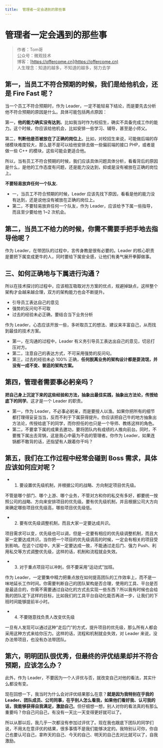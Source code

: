 ```yaml
---
title:  管理者一定会遇到的那些事
---
```


# 管理者一定会遇到的那些事

> 作者：Tom哥
> <br/>公众号：微观技术
> <br/> 博客：[https://offercome.cn](https://offercome.cn)
> <br/> 人生理念：知道的越多，不知道的越多，努力去学



## 第一，当员工不符合预期的时候，我们是给他机会，还是 Fire Fast 呢？

当一个员工不符合预期时，作为 Leader，一定不能轻易下结论，而是要先去分析他不符合预期的原因是什么。具体可能包括两点原因：

第一，**他的能力确实没有达到**。比如我当时作为校招生，确实不具备完成工作的能力。这个时候，你应该给他机会，比如安排一些学习、辅导，甚至是小师父。

第二，**判断他是否被放在了正确的岗位上**。比如，对校招生来说，可能做后端的存储模块难度较大，那么是不是可以给他安排去做一些偏前端的接口 PHP，或者是做一些 C++ 的模块，这些可能会更适合他。

所以，当有员工不符合预期的时候，我们应该具体问题具体分析，看看背后的原因是什么，是他的工作态度有问题，还是能力没达到，抑或是没有被放在正确的岗位上。

**不要轻易放弃任何一个队友.**

* 一，当员工不符合预期的时候，Leader 应该先找下原因，看看是他的能力没有达到，还是说他没有被放在正确的岗位上。
* 第二，不要轻易放弃任何一个队友，作为 Leader，应该给予下属一些指导，而且至少要给他 1~2 次机会。

## 第二，当员工不给力的时候，你需不需要手把手地去指导他呢？

作为 Leader，在带团队的过程中，言传身教是很有必要的。Leader 的核心职责是要把下属变成更牛的人，同时要给下属安全感，让他们有勇气展开拳脚做事。


## 三、如何正确地与下属进行沟通？

所以在技术探讨的过程中，应该相互吸取对方方案的优点，规避掉缺点，这样整个架构才会越来越合理，双方的架构能力也会不断提升。

* 引导员工表达自己的意见
* 强势的反问句不可取
* 过去的经验未必正确，要结合当下业务分析

作为 Leader，心态应该开放一些，多听取员工的想法、建议来丰富自己，从而找到最佳的技术方案。

* 第一，在沟通的过程中，Leader 有义务引导员工表达出自己的意见，切忌打压对方。
* 第二，注意自己的表达方式，不可采用强势的反问句。
* 第三，过去的经验未必 100% 正确，**任何脱离业务的架构设计都是耍流氓，并没有一成不变、普适的架构方案。**


## 第四，管理者需要事必躬亲吗？

**把自己身上沉淀下来的这些经验和方法，抽象出最佳实践，抽象出方法论，传授给底下的同学**。这才是一个 Leader 的职责。


* 第一，作为 Leader，不必事必躬亲，而是要授人以渔。如果你把所有的细节都打理得妥妥当当，反而不利于下属获得提升。你应该把自己牛的地方抽象出方法论，传授给底下的同学，而你担任的也只是一个导师、教练这样的角色。
* 第二，不要拿下属的成果去邀功，要将团队内有成绩的人推向前台。同时，不要推下属出去背锅，这是我心中最为不齿的管理者。你作为 Leader，如果连锅都不敢背的话，还指望有人跟着你干吗？

## 第五，我们在工作过程中经常会碰到 Boss 需求，具体应该如何应对呢？

* 1. 要设置优先级机制，并根据公司的战略、方向制定项目优先级。

不管是哪个部门、哪个上游、哪个业务，不管对方和你的私交有多好，都要统一按照公司的战略、方向来安排项目的优先级。要有优先级机制，并且根据公司大方向来确定哪些项目优先级高，哪些项目优先级低。

* 2. 要有优先级调整机制，而且大家一定要达成共识。

项目需求可以变，优先级也可以调，但是一定要有相应的优先级调整机制，而且大家一定要达成共识。当你把一个项目的优先级调高的时候，一定会有相关的项目受到影响。在这个过程中，大家一定要达成一致，不能通过走后门、强力 Push、利用私交等方式调整优先级，这样的话，机制和流程就会失效。

* 3. 对于重点项目可以冲刺，但不要采用“运动式”加班。

作为 Leader，一定要集中精力把重点放在如何提高团队的工作效率上，而不是一味地延长工作时间。你需要判断自己的团队架构是否合理，使用的工具、平台是否是最适合的，你需不需要通过自动化的方式去实现一些东西？所以我有时候也会给我的团队定下这样的目标，比如我们的工具平台自动化能否再进一步，让我们的下班时间能够提前半小时。

* 4. 不要随意找负责人改变优先级

一旦有人发现可以通过这种“走后门”的方式，提升项目的优先级，那么所有人都会采用这种方式来给你压力。这样的话，流程和机制就会失效，对 Leader 来说，没办法带项目，也没有办法带团队。


## 第六，明明团队很优秀，但最终的评优结果却并不符合预期，应该怎么办？

此外，作为 Leader，不要因为一个人评优与否，就改变自己对他的看法，其实什么都没有变。

现在回想一下，我当时为什么会对评优结果那么在意？**就是因为我特别在乎我的 Leader、团队成员、公司同事，在乎别人怎么看我，如果他们看好我、认可我的话，我能够获得自我满足，激励自己**。但仔细想一想，别人对你的看法真的有那么重要吗？你自己问自己，有没有一天比一天变得更好就可以了。

所以从那以后，我几乎一次都没有参加过评优了。现在我也跟底下团队的同学们说，不用太在意评优的结果，很多事情不是我们能够决定的。我特别认可你，你自己也要认可自己，拿昨天的自己、今天的自己、明天的自己去对比就可以了，自我激励。


